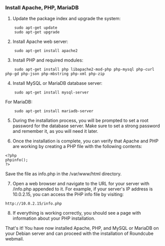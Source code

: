 ### Install Apache, PHP, MariaDB
1. Update the package index and upgrade the system:
~~~
	sudo apt-get update
	sudo apt-get upgrade

~~~
2. Install Apache web server:
~~~
	sudo apt-get install apache2

~~~

3. Install PHP and required modules:
~~~
	sudo apt-get install php libapache2-mod-php php-mysql php-curl php-gd php-json php-mbstring php-xml php-zip

~~~

4. Install MySQL or MariaDB database server:
~~~
	sudo apt-get install mysql-server

~~~
For MariaDB:
~~~
	sudo apt-get install mariadb-server

~~~
5. During the installation process, you will be prompted to set a root password for the database server. Make sure to set a strong password and remember it, as you will need it later.

6. Once the installation is complete, you can verify that Apache and PHP are working by creating a PHP file with the following contents:
~~~
<?php
phpinfo();
?>

~~~
Save the file as info.php in the /var/www/html directory.

7. Open a web browser and navigate to the URL for your server with /info.php appended to it. For example, if your server's IP address is 10.0.2.15, you can access the PHP info file by visiting:
~~~
http://10.0.2.15/info.php

~~~

8. If everything is working correctly, you should see a page with information about your PHP installation.

That's it! You have now installed Apache, PHP, and MySQL or MariaDB on your Debian server and can proceed with the installation of Roundcube webmail.
